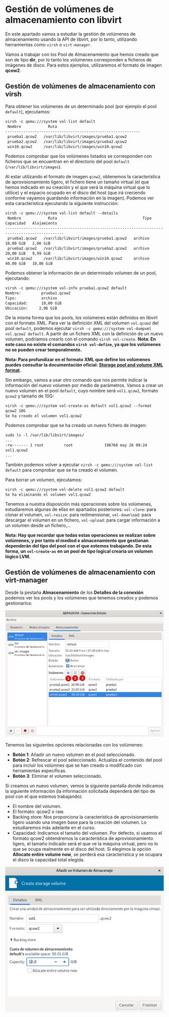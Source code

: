 # Gestión de volúmenes de almacenamiento con libvirt

En este apartado vamos a estudiar la gestión de volúmenes de almacenamiento usando la API de libvirt, por lo tanto, utilizando herramientas como `virsh` o `virt-manager`. 

Vamos a trabajar con los Pool de Almacenamiento que hemos creado que son de tipo **dir**, por lo tanto los volúmenes corresponden a ficheros de imágenes de disco. Para estos ejemplos, utilizaremos el formato de imagen **qcow2**.

## Gestión de volúmenes de almacenamiento con virsh

Para obtener los volúmenes de un determinado pool (por ejemplo el pool `default`), ejecutamos:

```
virsh -c qemu:///system vol-list default
 Nombre            Ruta
------------------------------------------------------------
 prueba1.qcow2   /var/lib/libvirt/images/prueba1.qcow2
 prueba2.qcow2   /var/lib/libvirt/images/prueba2.qcow2
 win10.qcow2     /var/lib/libvirt/images/win10.qcow2
```

Podemos comprobar que los volúmenes listados se corresponden con ficheros que se encuentran en el directorio del pool `default` (`/var/lib/libvirt/images`).

Al estar utilizando el formato de imagen `qcow2`, obtenemos la característica de aprovisionamiento ligero, el fichero tiene un tamaño virtual (el que hemos indicado en su creación y el que verá la máquina virtual que lo utilice) y el espacio ocupado en el disco del host (que irá creciendo conforme vayamos guardando información en la imagen). Podemos ver esta característica ejecutando la siguiente instrucción:

```
virsh -c qemu:///system vol-list default --details
 Nombre            Ruta                                      Tipo      Capacidad   Alojamiento
------------------------------------------------------------------------------------------------
 prueba1.qcow2   /var/lib/libvirt/images/prueba1.qcow2   archivo   10,00 GiB   2,06 GiB
 prueba2.qcow2   /var/lib/libvirt/images/prueba2.qcow2   archivo   20,00 GiB   9,99 GiB
 win10.qcow2     /var/lib/libvirt/images/win10.qcow2     archivo   40,00 GiB   10,06 GiB

```

Podemos obtener la información de un determinado volumen de un pool, ejecutando:

```
virsh -c qemu:///system vol-info prueba1.qcow2 default
Nombre:         prueba1.qcow2
Tipo:           archivo
Capacidad:      10,00 GiB
Ubicación:     2,06 GiB
```

De la misma forma que los pools, los volúmenes están definidos en libvirt con el formato XML. Para ver la definición XML del volumen `vol.qcow2` del pool `default`, podemos ejecutar `virsh -c qemu:///system vol-dumpxml vol.qcow2 default`. A partir de un fichero XML con la definición de un nuevo volumen, podríamos crearlo con el comando `virsh vol-create`. **Nota: En este caso no existe el comandos `virsh vol-define`, ya que los volúmenes no se pueden crear temporalmente.**

**Nota: Para profundizar en el formato XML que define los volúmenes puedes consultar la documentación oficial: [Storage pool and volume XML format](https://libvirt.org/formatstorage.html).**

Sin embargo, vamos a usar otro comando que nos permite indicar la información del nuevo volumen por medio de parámetros. Vamos a crear un nuevo volumen en el pool `default`, cuyo nombre será `vol1.qcow2`, formato `qcow2` y tamaño de 10G:

```
virsh -c qemu:///system vol-create-as default vol1.qcow2 --format qcow2 10G 
Se ha creado el volumen vol1.qcow2
```

Podemos comprobar que se ha creado un nuevo fichero de imagen:

```
sudo ls -l /var/lib/libvirt/images/
...
-rw------- 1 root         root              196768 may 26 09:24 vol1.qcow2
...
```

También podemos volver a ejecutar `virsh -c qemu:///system vol-list default` para comprobar que se ha creado el volumen.

Para borrar un volumen, ejecutamos:

```
virsh -c qemu:///system vol-delete vol1.qcow2 default
Se ha eliminando el volumen vol1.qcow2
```

Tenemos a nuestra disposición más operaciones sobre los volúmenes, estudiaremos algunas de ellas en apartados posteriores: `vol-clone`: para clonar el volumen, `vol-resize`: para redimensionar, `vol-download`: para descargar el volumen en un fichero, `vol-upload`: para cargar información a un volumen desde un fichero,...

**Nota: Hay que recordar que todas estas operaciones se realizan sobre volúmenes, y por tanto el mediod e almacenamiento que gestionan dependerán del tipo del pool con el que estemos trabajando. De esta forma, un `vol-create-as` en un pool de tipo logical crearía un volumen lógico LVM.**

## Gestión de volúmenes de almacenamiento con virt-manager

Desde la pestaña **Almacenamiento** de los **Detalles de la conexión** podemos ver los pools y los volúmenes que tenemos creados y podemos gestionarlos:

![volumen](img/volumen1.png)

Tenemos las siguientes opciones relacionadas con los volúmenes:

* **Botón 1**: Añadir un nuevo volumen en el pool seleccionado.
* **Botón 2**: Refrescar el pool seleccionado. Actualiza el contenido del pool para incluir los volúmnes que se han creado o modificado con herramientas específicas.
* **Botón 3**: Eliminar el volumen seleccionado.

Si creamos un nuevo volumen, vemos la siguiente pantalla donde indicamos la siguiente información (la información solicitada dependerá del tipo de pool con el que estemos trabajando):

* El nombre del volumen.
* El formato: qcow2 o raw.
* Backing store: Nos proporciona la característica de aprovisionamiento ligero usando una imagen base para la creación del volumen. Lo estudiaremos más adelante en el curso.
* Capacidad: Indicamos el tamaño del volumen. Por defecto, si usamos el formato qcow2 obtendremos la característica de aprovisionamiento ligero, el tamaño indicado será el que ve la máquina virtual, pero no lo que se ocupa realmente en el disco del host. Si elegimos la opción **Allocate entire volume now**, se perderá esa característica y se ocupara el disco la capacidad total elegida.

![volumen](img/volumen2.png)
